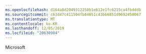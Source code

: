 ```yaml
---
ms.openlocfilehash: d164a8d2049312250b1e612e1fc6215ca4fbdddb
ms.sourcegitcommit: c63d47c411504fb84651c43bb6851d9692450067
ms.translationtype: MT
ms.contentlocale: ko-KR
ms.lasthandoff: 12/05/2019
ms.locfileid: "20630984"
---
```

<Token xmlns:xlink="http://www.w3.org/1999/xlink">Microsoft</Token>